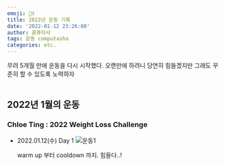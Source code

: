 ```yaml
---
emoji: 🏃‍♀️
title: 2022년 운동 기록
date: '2022-01-12 23:26:00'
author: 콤퓨타샤
tags: 운동 computasha
categories: etc.
---
```


무려 5개월 만에 운동을 다시 시작했다.
오랜만에 하려니 당연히 힘들겠지만 그래도 꾸준히 할 수 있도록 노력하자  
<br>

## 2022년 1월의 운동
### Chloe Ting : 2022 Weight Loss Challenge

- 2022.01.12(수) Day 1
    ![운동1](/exercise-chloe-1.png)  
    
    warm up 부터 cooldown 까지. 힘들다..!

<br><br>

```toc

```